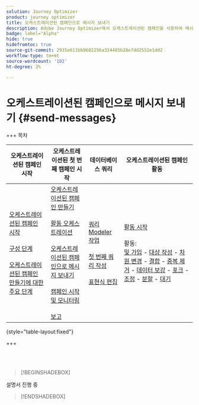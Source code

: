 ```yaml
---
solution: Journey Optimizer
product: journey optimizer
title: 오케스트레이션된 캠페인으로 메시지 보내기
description: Adobe Journey Optimizer에서 오케스트레이션된 캠페인을 사용하여 메시지를 삭제하는 방법을 알아봅니다.
badge: label="Alpha"
hide: true
hidefromtoc: true
source-git-commit: 2935e611bb9682256a324485b28e7dd2552e1dd2
workflow-type: tm+mt
source-wordcount: '102'
ht-degree: 3%

---
```



# 오케스트레이션된 캠페인으로 메시지 보내기 {#send-messages}

+++ 목차

| 오케스트레이션된 캠페인 시작 | 오케스트레이션된 첫 번째 캠페인 시작 | 데이터베이스 쿼리 | 오케스트레이션된 캠페인 활동 |
|---|---|---|---|
| [오케스트레이션된 캠페인 시작](gs-orchestrated-campaigns.md)<br/><br/>[구성 단계](configuration-steps.md)<br/><br/>[오케스트레이션된 캠페인 만들기에 대한 주요 단계](gs-campaign-creation.md) | [오케스트레이션된 캠페인 만들기](create-orchestrated-campaign.md)<br/><br/>[활동 오케스트레이션](orchestrate-activities.md)<br/><br/>[오케스트레이션된 캠페인으로 메시지 보내기](send-messages.md)<br/><br/>[캠페인 시작 및 모니터링](start-monitor-campaigns.md)<br/><br/>[보고](reporting-campaigns.md) | [쿼리 Modeler 작업](orchestrated-query-modeler.md)<br/><br/>[첫 번째 쿼리 작성](build-query.md)<br/><br/>[표현식 편집](edit-expressions.md) | [활동 시작](activities/about-activities.md)<br/><br/>활동:<br/>[및 가입](activities/and-join.md) - [대상 작성](activities/build-audience.md) - [차원 변경](activities/change-dimension.md) - [결합](activities/combine.md) - [중복 제거](activities/deduplication.md) - [데이터 보강](activities/enrichment.md) - [포크](activities/fork.md) - [조정](activities/reconciliation.md) - [분할](activities/split.md) - [대기](activities/wait.md) |

{style="table-layout:fixed"}

+++

<br/><br/>

>[!BEGINSHADEBOX]

설명서 진행 중

>[!ENDSHADEBOX]

<!--- done via channel activities:  link to the activities section
- sub-sections for each capability related to messages : experimentation, personalization, simulation, multilingue, ... with links to AJO docs sections for detailed information-->

